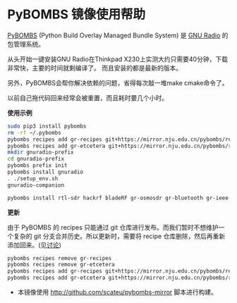 
PyBOMBS 镜像使用帮助
===================


[PyBOMBS](http://gnuradio.org/redmine/projects/pybombs/wiki) (Python Build Overlay Managed Bundle System) 是 [GNU Radio](http://gnuradio.org/) 的包管理系统。

从头开始一键安装GNU Radio在Thinkpad X230上实测大约只需要40分钟，下载非常快，主要的时间就剩编译了。 而且安装的都是最新的版本。

另外，PyBOMBS会帮你解决依赖的问题，省得每次敲一堆make cmake命令了。

以前自己拖代码回来经常会被重置，而且耗时要几个小时。


**使用示例**

```bash
sudo pip3 install pybombs
rm -rf ~/.pybombs
pybombs recipes add gr-recipes git+https://mirror.nju.edu.cn/pybombs/recipes/gr-recipes.git
pybombs recipes add gr-etcetera git+https://mirror.nju.edu.cn/pybombs/recipes/gr-etcetera.git
mkdir gnuradio-prefix
cd gnuradio-prefix
pybombs prefix init
pybombs install gnuradio
. ./setup_env.sh
gnuradio-companion

pybombs install rtl-sdr hackrf bladeRF gr-osmosdr gr-bluetooth gr-ieee-80211
```

**更新**

由于 PyBOMBS 的 recipes 只能通过 git 仓库进行发布。而我们暂时不想维护一个复杂的 git 分支合并历史。所以更新时，需要将 recipe 仓库删除，然后再重新添加回来。(见[讨论](http://lists.gnu.org/archive/html/discuss-gnuradio/2016-06/msg00170.html))

```bash
pybombs recipes remove gr-recipes
pybombs recipes remove gr-etcetera
pybombs recipes add gr-recipes git+https://mirror.nju.edu.cn/pybombs/recipes/gr-recipes.git
pybombs recipes add gr-etcetera git+https://mirror.nju.edu.cn/pybombs/recipes/gr-etcetera.git
```

 - 本镜像使用 <http://github.com/scateu/pybombs-mirror> 脚本进行构建。
